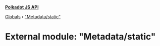 **[Polkadot JS API](../README.md)**

[Globals](../globals.md) › ["Metadata/static"](_metadata_static_.md)

# External module: "Metadata/static"